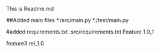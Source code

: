 This is Readme.md

##Added main files
*./src/main.py
*./test/main.py

#added requirements.txt
.src/requirements.txt
Feature 1.0_1

feature3 rel_1.0